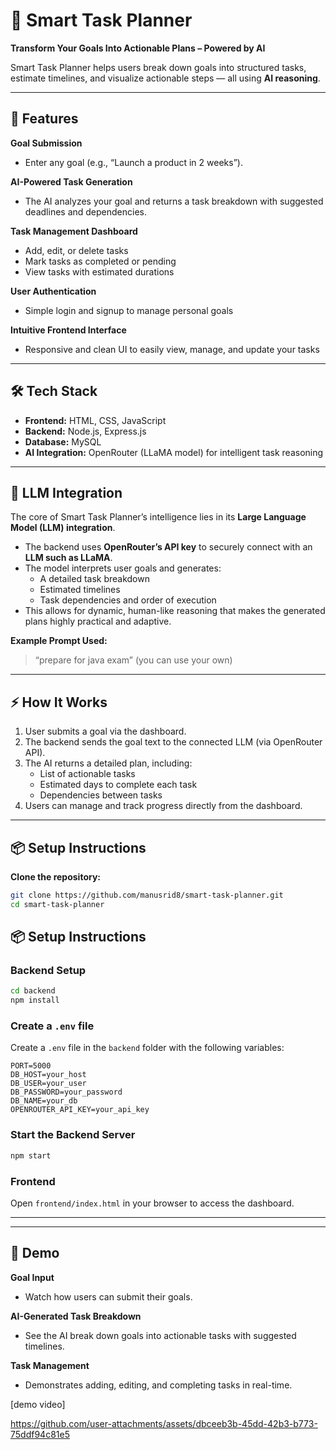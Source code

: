 # 📝 Smart Task Planner  

**Transform Your Goals Into Actionable Plans – Powered by AI**  

Smart Task Planner helps users break down goals into structured tasks, estimate timelines, and visualize actionable steps — all using **AI reasoning**.

---

## 🌟 Features  

**Goal Submission**  
- Enter any goal (e.g., “Launch a product in 2 weeks”).  

**AI-Powered Task Generation**  
- The AI analyzes your goal and returns a task breakdown with suggested deadlines and dependencies.  

**Task Management Dashboard**  
- Add, edit, or delete tasks  
- Mark tasks as completed or pending  
- View tasks with estimated durations  

**User Authentication**  
- Simple login and signup to manage personal goals  

**Intuitive Frontend Interface**  
- Responsive and clean UI to easily view, manage, and update your tasks  

---

## 🛠️ Tech Stack  

- **Frontend:** HTML, CSS, JavaScript  
- **Backend:** Node.js, Express.js  
- **Database:** MySQL  
- **AI Integration:** OpenRouter (LLaMA model) for intelligent task reasoning  

---

## 🧠 LLM Integration  

The core of Smart Task Planner’s intelligence lies in its **Large Language Model (LLM) integration**.  

- The backend uses **OpenRouter’s API key** to securely connect with an **LLM such as LLaMA**.  
- The model interprets user goals and generates:  
  - A detailed task breakdown  
  - Estimated timelines  
  - Task dependencies and order of execution  
- This allows for dynamic, human-like reasoning that makes the generated plans highly practical and adaptive.  

**Example Prompt Used:**  
> “prepare for java exam”
> (you can use your own)

---

## ⚡ How It Works  

1. User submits a goal via the dashboard.  
2. The backend sends the goal text to the connected LLM (via OpenRouter API).  
3. The AI returns a detailed plan, including:  
   - List of actionable tasks  
   - Estimated days to complete each task  
   - Dependencies between tasks  
4. Users can manage and track progress directly from the dashboard.  

---

## 📦 Setup Instructions

**Clone the repository:**

```bash
git clone https://github.com/manusrid8/smart-task-planner.git
cd smart-task-planner
```

## 📦 Setup Instructions

### Backend Setup

```bash
cd backend
npm install
```

### Create a `.env` file

Create a `.env` file in the `backend` folder with the following variables:

```env
PORT=5000
DB_HOST=your_host
DB_USER=your_user
DB_PASSWORD=your_password
DB_NAME=your_db
OPENROUTER_API_KEY=your_api_key
```

### Start the Backend Server

```bash
npm start
```

### Frontend

Open `frontend/index.html` in your browser to access the dashboard.


---

---

## 🎥 Demo

**Goal Input**  
- Watch how users can submit their goals.

**AI-Generated Task Breakdown**  
- See the AI break down goals into actionable tasks with suggested timelines.

**Task Management**  
- Demonstrates adding, editing, and completing tasks in real-time.
  

[demo video]

https://github.com/user-attachments/assets/dbceeb3b-45dd-42b3-b773-75ddf94c81e5

